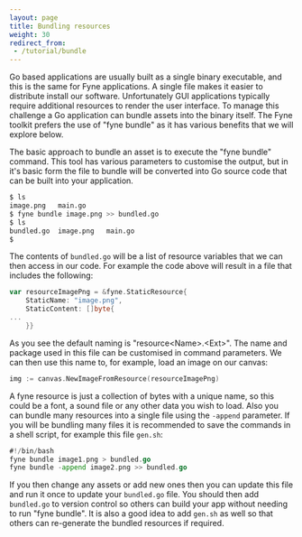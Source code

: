 ```yaml
---
layout: page
title: Bundling resources 
weight: 30
redirect_from:
 - /tutorial/bundle
---
```


Go based applications are usually built as a single binary executable, and this is the same for Fyne applications.
A single file makes it easier to distribute install our software. Unfortunately GUI
applications typically require additional resources to render the user interface.
To manage this challenge a Go application can bundle assets into the binary itself. The Fyne toolkit prefers the use of "fyne bundle" as it has various benefits that we will explore below.

The basic approach to bundle an asset is to execute the "fyne bundle" command.
This tool has various parameters to customise the output, but in it's basic form the
file to bundle will be converted into Go source code that can be built into your application.

```bash
$ ls
image.png	main.go
$ fyne bundle image.png >> bundled.go
$ ls
bundled.go	image.png	main.go
$ 
```

The contents of `bundled.go` will be a list of resource variables that we can then access in our code. For example the code above will result in a file that includes the following:

```go
var resourceImagePng = &fyne.StaticResource{
	StaticName: "image.png",
	StaticContent: []byte{
...
	}}
```

As you see the default naming is "resource\<Name\>.\<Ext\>". The name and package used in this file can be customised in command parameters. We can then use this name to,
for example, load an image on our canvas:

```go
img := canvas.NewImageFromResource(resourceImagePng)
```

A fyne resource is just a collection of bytes with a unique name, so this could be
a font, a sound file or any other data you wish to load. Also you can bundle many resources into a single file using the `-append` parameter. If you will be bundling many files it is recommended to save the commands in a shell script, for example this file `gen.sh`:

```go
#!/bin/bash
fyne bundle image1.png > bundled.go
fyne bundle -append image2.png >> bundled.go
```

If you then change any assets or add new ones then you can update this file and run it once to update your `bundled.go` file.
You should then add `bundled.go` to version control so others can build your app
without needing to run "fyne bundle". It is also a good idea to add `gen.sh` as well
so that others can re-generate the bundled resources if required.
